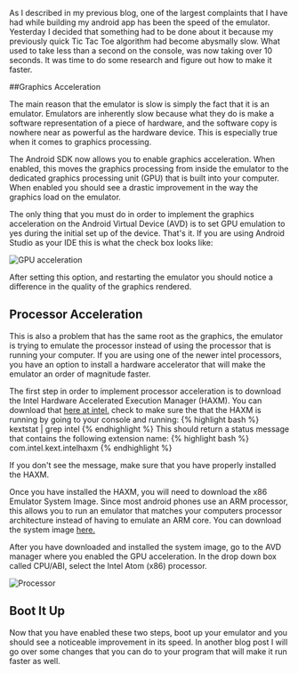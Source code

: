 As I described in my previous blog, one of the largest complaints that I have had while building my android app has been the speed of the emulator. Yesterday I decided that something had to be done about it because my previously quick Tic Tac Toe algorithm had become abysmally slow. What used to take less than a second on the console, was now taking over 10 seconds. It was time to do some research and figure out how to make it faster.

##Graphics Acceleration

The main reason that the emulator is slow is simply the fact that it is an emulator. Emulators are inherently slow because what they do is make a software representation of a piece of hardware, and the software copy is nowhere near as powerful as the hardware device. This is especially true when it comes to graphics processing.  

The Android SDK now allows you to enable graphics acceleration. When enabled, this moves the graphics processing from inside the emulator to the dedicated graphics processing unit (GPU)  that is built into your computer. When enabled you should see a drastic improvement in the way the graphics load on the emulator.

The only thing that you must do in order to implement the graphics acceleration on the Android Virtual Device (AVD) is to set GPU emulation to yes during the initial set up of the device. That's it. If you are using Android Studio as your IDE this is what the check box looks like:

![GPU acceleration](http://i58.tinypic.com/w2k9zb.png)

After setting this option, and restarting the emulator you should notice a difference in the quality of the graphics rendered.

## Processor Acceleration

This is also a problem that has the same root as the graphics, the emulator is trying to emulate the processor instead of using the processor that is running your computer. If you are using one of the newer intel processors, you have an option to install a hardware accelerator that will make the emulator an order of magnitude faster.  

The first step in order to implement processor acceleration is to download the Intel Hardware Accelerated Execution Manager (HAXM). You can download that [here at intel.](https://software.intel.com/en-us/android/articles/intel-hardware-accelerated-execution-manager) check to make sure the that the HAXM is running by going to your console and running: 
{% highlight bash %}
kextstat | grep intel
{% endhighlight %}
This should return a status message that contains the following extension name:
{% highlight bash %}
com.intel.kext.intelhaxm
{% endhighlight %}

If you don't see the message, make sure that you have properly installed the HAXM.

Once you have installed the HAXM, you will need to download the x86 Emulator System Image. Since most android phones use an ARM processor, this allows you to run an emulator that matches your computers processor architecture instead of having to emulate an ARM core. You can download the system image [here.](https://software.intel.com/en-us/android/articles/android-44-kitkat-x86-emulator-system-image)

After you have downloaded and installed the system image, go to the AVD manager where you enabled the GPU acceleration. In the drop down box called CPU/ABI, select the Intel Atom (x86) processor.
 
![Processor](http://i62.tinypic.com/122i1cx.png)

## Boot It Up
Now that you have enabled these two steps, boot up your emulator and you should see a noticeable improvement in its speed. In another blog post I will go over some changes that you can do to your program that will make it run faster as well.